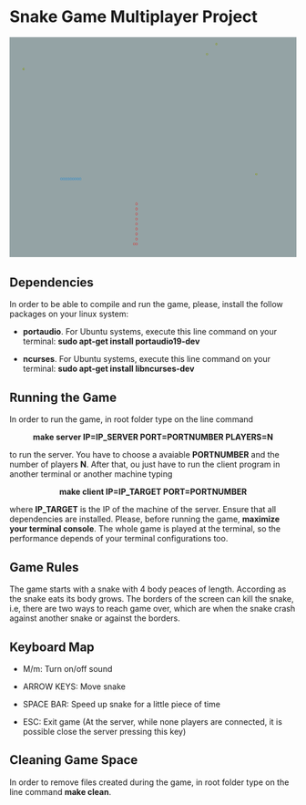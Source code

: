 # Snake Game Multiplayer Project

<img src="figures/gameplay2.png" alt="Gameplay">

## Dependencies

In order to be able to compile and run the game, please, install the follow packages on your linux system:

- **portaudio**. For Ubuntu systems, execute this line command on your terminal: **sudo apt-get install portaudio19-dev**

- **ncurses**. For Ubuntu systems, execute this line command on your terminal: **sudo apt-get install libncurses-dev**

## Running the Game

In order to run the game, in root folder type on the line command

<p align="center">
  <b>make server IP=IP_SERVER PORT=PORTNUMBER PLAYERS=N</b>
</p>

to run the server. You have to choose a avaiable __PORTNUMBER__ and the number of players __N__. After that, ou just have to run the client program in another terminal or another machine typing 

<p align="center">
  <b>make client IP=IP_TARGET PORT=PORTNUMBER</b>
</p>

where __IP_TARGET__ is the IP of the machine of the server. Ensure that all dependencies are installed. Please, before running the game, __maximize your terminal console__. The whole game is played at the terminal, so the performance depends of your terminal configurations too.

## Game Rules

The game starts with a snake with 4 body peaces of length. According as the snake eats its body grows. The borders of the screen can kill the snake, i.e, there are two ways to reach game over, which are when the snake crash against another snake or against the borders.

## Keyboard Map

- M/m: Turn on/off sound

- ARROW KEYS: Move snake

- SPACE BAR: Speed up snake for a little piece of time

- ESC: Exit game (At the server, while none players are connected, it is possible close the server pressing this key)

## Cleaning Game Space

In order to remove files created during the game, in root folder type on the line command **make clean**.
